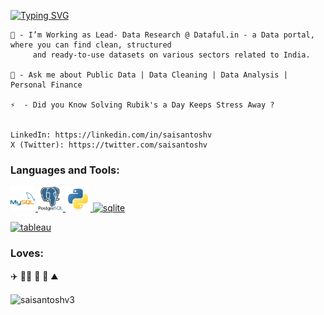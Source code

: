 [![Typing SVG](https://readme-typing-svg.demolab.com?font=Fira+Code&pause=50&multiline=true&random=false&width=435&lines=Hi+%F0%9F%91%8B%2C+I'm+Sai+Santosh;A+Public+Data+Enthusiast)](https://git.io/typing-svg)

```
🔭 - I’m Working as Lead- Data Research @ Dataful.in - a Data portal, where you can find clean, structured
     and ready-to-use datasets on various sectors related to India.

💬 - Ask me about Public Data | Data Cleaning | Data Analysis | Personal Finance

⚡  - Did you Know Solving Rubik's a Day Keeps Stress Away ?


LinkedIn: https://linkedin.com/in/saisantoshv
X (Twitter): https://twitter.com/saisantoshv 
```


</p>
<h3 align="left">Languages and Tools:</h3>
<p align="left"> <a href="https://www.mysql.com/" target="_blank" rel="noreferrer"> <img src="https://raw.githubusercontent.com/devicons/devicon/master/icons/mysql/mysql-original-wordmark.svg" alt="mysql" width="40" height="40"/> </a> <a href="https://www.postgresql.org" target="_blank" rel="noreferrer"> <img src="https://raw.githubusercontent.com/devicons/devicon/master/icons/postgresql/postgresql-original-wordmark.svg" alt="postgresql" width="40" height="40"/> </a> <a href="https://www.python.org" target="_blank" rel="noreferrer"> <img src="https://raw.githubusercontent.com/devicons/devicon/master/icons/python/python-original.svg" alt="python" width="40" height="40"/> </a> <a href="https://www.sqlite.org/" target="_blank" rel="noreferrer"> <img src="https://www.vectorlogo.zone/logos/sqlite/sqlite-icon.svg" alt="sqlite" width="40" height="40"/> </a> </p>

[<img src='https://www.tableau.com/sites/default/files/2022-04/TableauLogo_RGB.png' alt='tableau' height='40'>](https://public.tableau.com/app/profile/saisantoshv/vizzes)  


<h3 align="left">Loves:</h3>

✈️ 👨‍🍳 🎼 🌊 ⛰️ 

<p><img align="center" src="https://github-readme-stats.vercel.app/api/top-langs?username=saisantoshv3&show_icons=true&locale=en&layout=compact" alt="saisantoshv3" /></p>
